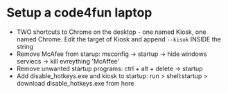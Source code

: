 # Setup a code4fun laptop

* TWO shortcuts to Chrome on the desktop - one named Kiosk, one named Chrome. Edit the target of Kiosk and append `--kisok` INSIDE the string
* Remove McAfee from starup: msconfig -> startup -> hide windows serviecs -> kill evreything 'McAffee'
* Remove unwanted startup programs: ctrl + alt + delete -> startup
* Add disable_hotkeys.exe and kiosk to startup: run > shell:startup > download disable_hotkeys.exe from here
